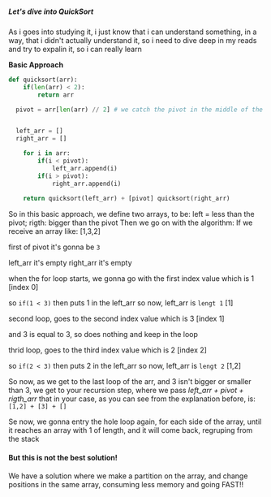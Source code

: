 ##### Let's dive into QuickSort

As i goes into studying it, i just know that i can understand something, in a way, that i didn't actually understand it, so i need to dive deep in my reads and try to expalin it, so i can really learn



**Basic Approach**

```python
def quicksort(arr):
	if(len(arr) < 2):
		return arr

  pivot = arr[len(arr) // 2] # we catch the pivot in the middle of the array


  left_arr = []
  right_arr = []

	for i in arr:
		if(i < pivot):
			left_arr.append(i)
		if(i > pivot):
			right_arr.append(i)
	
	return quicksort(left_arr) + [pivot] quicksort(right_arr)

```
So in this basic approach, we define two arrays, to be: left = less than the pivot; rigth: bigger than the pivot
Then we go on with the algorithm:
	If we receive an array like: [1,3,2]

first of pivot it's gonna be `3`

left_arr it's empty
right_arr it's empty

when the for loop starts, we gonna go with the first index value which is 1 [index 0]

so `if(1 < 3)` then puts 1 in the left_arr
so now, left_arr is `lengt 1` [1]

second loop, goes to the second index value which is 3 [index 1]

and 3 is equal to 3, so does nothing and keep in the loop

thrid loop, goes to the third index value which is 2 [index 2]

so `if(2 < 3)` then puts 2 in the left_arr
so now, left_arr is `lengt 2` [1,2]

So now, as we get to the last loop of the arr, and 3 isn't bigger or smaller than 3, we get to your recursion step, where we pass *left_arr + pivot + rigth_arr* that in your case, as you can see from the explanation before, is: `[1,2] + [3] + []`

Se now, we gonna entry the hole loop again, for each side of the array, until it reaches an array with 1 of length, and it will come back, regruping from the stack

#### But this is not the best solution!

We have a solution where we make a partition on the array, and change positions in the same array, consuming less memory and going FAST!!

